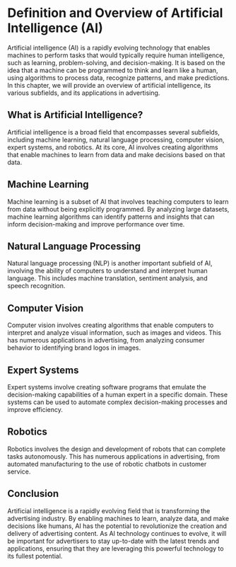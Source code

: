 Definition and Overview of Artificial Intelligence (AI)
=====================================================================

Artificial intelligence (AI) is a rapidly evolving technology that enables machines to perform tasks that would typically require human intelligence, such as learning, problem-solving, and decision-making. It is based on the idea that a machine can be programmed to think and learn like a human, using algorithms to process data, recognize patterns, and make predictions. In this chapter, we will provide an overview of artificial intelligence, its various subfields, and its applications in advertising.

What is Artificial Intelligence?
--------------------------------

Artificial intelligence is a broad field that encompasses several subfields, including machine learning, natural language processing, computer vision, expert systems, and robotics. At its core, AI involves creating algorithms that enable machines to learn from data and make decisions based on that data.

Machine Learning
----------------

Machine learning is a subset of AI that involves teaching computers to learn from data without being explicitly programmed. By analyzing large datasets, machine learning algorithms can identify patterns and insights that can inform decision-making and improve performance over time.

Natural Language Processing
---------------------------

Natural language processing (NLP) is another important subfield of AI, involving the ability of computers to understand and interpret human language. This includes machine translation, sentiment analysis, and speech recognition.

Computer Vision
---------------

Computer vision involves creating algorithms that enable computers to interpret and analyze visual information, such as images and videos. This has numerous applications in advertising, from analyzing consumer behavior to identifying brand logos in images.

Expert Systems
--------------

Expert systems involve creating software programs that emulate the decision-making capabilities of a human expert in a specific domain. These systems can be used to automate complex decision-making processes and improve efficiency.

Robotics
--------

Robotics involves the design and development of robots that can complete tasks autonomously. This has numerous applications in advertising, from automated manufacturing to the use of robotic chatbots in customer service.

Conclusion
----------

Artificial intelligence is a rapidly evolving field that is transforming the advertising industry. By enabling machines to learn, analyze data, and make decisions like humans, AI has the potential to revolutionize the creation and delivery of advertising content. As AI technology continues to evolve, it will be important for advertisers to stay up-to-date with the latest trends and applications, ensuring that they are leveraging this powerful technology to its fullest potential.
